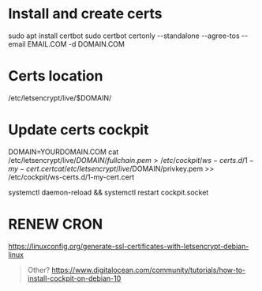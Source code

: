 # Install and create certs
sudo apt install certbot
sudo certbot certonly --standalone --agree-tos --email EMAIL.COM -d DOMAIN.COM

# Certs location
/etc/letsencrypt/live/$DOMAIN/


# Update certs cockpit
DOMAIN=YOURDOMAIN.COM
cat /etc/letsencrypt/live/$DOMAIN/fullchain.pem > /etc/cockpit/ws-certs.d/1-my-cert.cert
cat /etc/letsencrypt/live/$DOMAIN/privkey.pem >> /etc/cockpit/ws-certs.d/1-my-cert.cert

systemctl daemon-reload && systemctl restart cockpit.socket

# RENEW CRON

https://linuxconfig.org/generate-ssl-certificates-with-letsencrypt-debian-linux





> Other? https://www.digitalocean.com/community/tutorials/how-to-install-cockpit-on-debian-10
